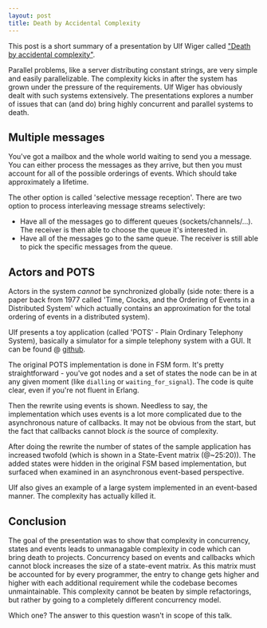 ```yaml
---
layout: post
title: Death by Accidental Complexity
---
```


This post is a short summary of a presentation by Ulf Wiger called
["Death by accidental complexity"](http://www.infoq.com/presentations/Death-by-Accidental-Complexity).

Parallel problems, like a server distributing constant strings, are very simple
and easily parallelizable.  The complexity kicks in after the system has grown
under the pressure of the requirements. Ulf Wiger has obviously dealt with
such systems extensively. The presentations explores a number of issues that can
(and do) bring highly concurrent and parallel systems to death.

## Multiple messages

You've got a mailbox and the whole world waiting to send you a message. You can
either process the messages as they arrive, but then you must account for all
of the possible orderings of events. Which should take approximately a lifetime.

The other option is called 'selective message reception'. There are two option
to process interleaving message streams selectively:

- Have all of the messages go to different queues (sockets/channels/...). The
  receiver is then able to choose the queue it's interested in.
- Have all of the messages go to the same queue. The receiver is still able to
  pick the specific messages from the queue.

## Actors and POTS

Actors in the system _cannot_ be synchronized globally (side note: there is a
paper back from 1977 called 'Time, Clocks, and the Ordering of Events in a
Distributed System' which actually contains an approximation for the total
ordering of events in a distributed system).

Ulf presents a toy application (called 'POTS' - Plain Ordinary Telephony
System), basically a simulator for a simple telephony system with a GUI. It can
be found @ [github](http://github.com/uwiger/pots).

The original POTS implementation is done in FSM form. It's pretty
straightforward - you've got nodes and a set of states the node can be in at
any given moment (like `dialling` or `waiting_for_signal`). The code is quite
clear, even if you're not fluent in Erlang.

Then the rewrite using events is shown. Needless to say, the implementation
which uses events is a lot more complicated due to the asynchronous nature of
callbacks. It may not be obvious from the start, but the fact that callbacks
cannot block _is_ the source of complexity.

After doing the rewrite the number of states of the sample application has
increased twofold (which is shown in a State-Event matrix (@~25:20)). The added
states were hidden in the original FSM based implementation, but surfaced when
examined in an asynchronous event-based perspective.

Ulf also gives an example of a large system implemented in an event-based
manner. The complexity has actually killed it.

## Conclusion

The goal of the presentation was to show that complexity in concurrency, states
and events leads to unmanagable complexity in code which can bring death to
projects. Concurrency based on events and callbacks which cannot block
increases the size of a state-event matrix. As this matrix must be accounted
for by every programmer, the entry to change gets higher and higher with each
additional requirement while the codebase becomes unmaintainable. This
complexity cannot be beaten by simple refactorings, but rather by going to a
completely different concurrency model.

Which one? The answer to this question wasn't in scope of this talk.
